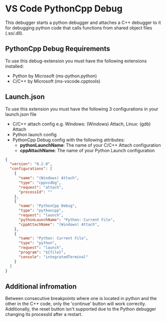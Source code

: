 # VS Code PythonCpp Debug

This debugger starts a python debugger and attaches a C++ debugger to it for debugging python code that calls functions from shared object files (.so/.dll).


## PythonCpp Debug Requirements

To use this debug-extension you must have the following extensions installed:
* Python by Microsoft (ms-python.python)
* C/C++ by Microsoft (ms-vscode.cpptools)

## Launch.json

To use this extension you must have the following 3 configurations in your launch.json file
* C/C++ attach config e.g. Windows: (Windows) Attach, Linux: (gdb) Attach
* Python launch config
* PythonCpp Debug config with the following attributes:
  - **pythonLaunchName**: The name of your C/C++ Attach configuration
  - **cppAttachName**: The name of your Python Launch configuration

```json
{
  "version": "0.2.0",
  "configurations": [
    {
      "name": "(Windows) Attach",
      "type": "cppvsdbg",
      "request": "attach",
      "processId": ""
    },
    {
      "name": "PythonCpp Debug",
      "type": "pythoncpp",
      "request": "launch",
      "pythonLaunchName": "Python: Current File",
      "cppAttachName": "(Windows) Attach",
    },
    {
      "name": "Python: Current File",
      "type": "python",
      "request": "launch",
      "program": "${file}",
      "console": "integratedTerminal"
    }
  ]
}

```

## Additional infromation

Between consecutive breakpoints where one is located in python and the other in the C++ code, only the 'continue' button will work correctly.
Additionally, the reset button isn't supported due to the Python debugger changing its processId after a restart. 
